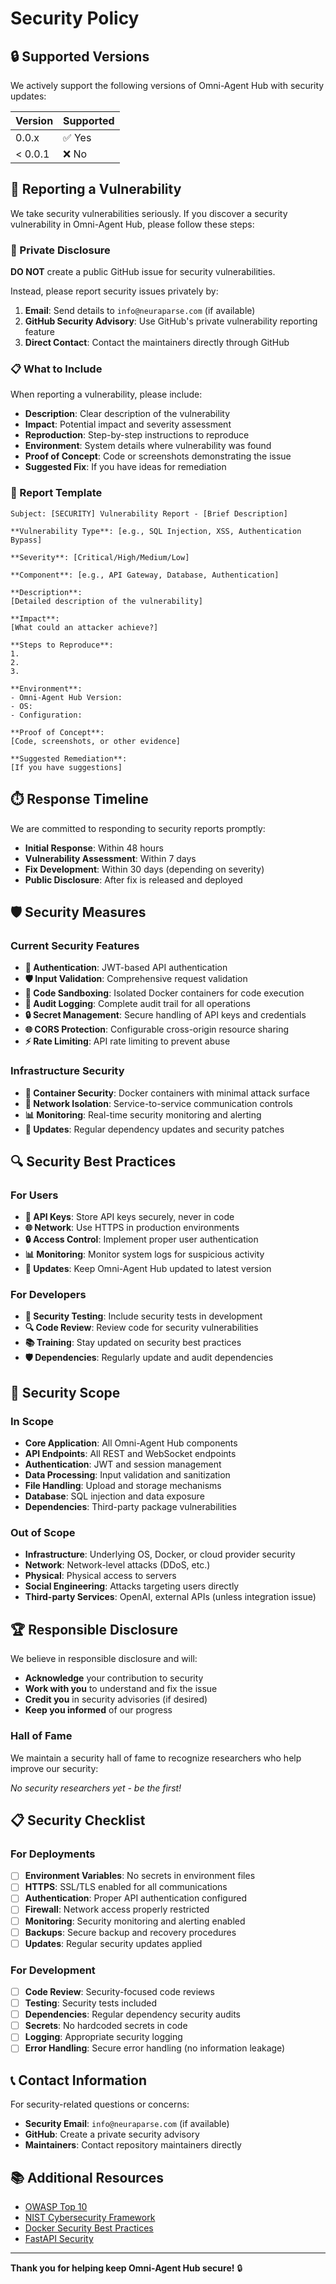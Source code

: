 # Security Policy

## 🔒 Supported Versions

We actively support the following versions of Omni-Agent Hub with security updates:

| Version | Supported          |
| ------- | ------------------ |
| 0.0.x   | ✅ Yes             |
| < 0.0.1 | ❌ No              |

## 🚨 Reporting a Vulnerability

We take security vulnerabilities seriously. If you discover a security vulnerability in Omni-Agent Hub, please follow these steps:

### 🔐 Private Disclosure

**DO NOT** create a public GitHub issue for security vulnerabilities.

Instead, please report security issues privately by:

1. **Email**: Send details to `info@neuraparse.com` (if available)
2. **GitHub Security Advisory**: Use GitHub's private vulnerability reporting feature
3. **Direct Contact**: Contact the maintainers directly through GitHub

### 📋 What to Include

When reporting a vulnerability, please include:

- **Description**: Clear description of the vulnerability
- **Impact**: Potential impact and severity assessment
- **Reproduction**: Step-by-step instructions to reproduce
- **Environment**: System details where vulnerability was found
- **Proof of Concept**: Code or screenshots demonstrating the issue
- **Suggested Fix**: If you have ideas for remediation

### 📧 Report Template

```
Subject: [SECURITY] Vulnerability Report - [Brief Description]

**Vulnerability Type**: [e.g., SQL Injection, XSS, Authentication Bypass]

**Severity**: [Critical/High/Medium/Low]

**Component**: [e.g., API Gateway, Database, Authentication]

**Description**:
[Detailed description of the vulnerability]

**Impact**:
[What could an attacker achieve?]

**Steps to Reproduce**:
1. 
2. 
3. 

**Environment**:
- Omni-Agent Hub Version: 
- OS: 
- Configuration: 

**Proof of Concept**:
[Code, screenshots, or other evidence]

**Suggested Remediation**:
[If you have suggestions]
```

## ⏱️ Response Timeline

We are committed to responding to security reports promptly:

- **Initial Response**: Within 48 hours
- **Vulnerability Assessment**: Within 7 days
- **Fix Development**: Within 30 days (depending on severity)
- **Public Disclosure**: After fix is released and deployed

## 🛡️ Security Measures

### Current Security Features

- **🔐 Authentication**: JWT-based API authentication
- **🛡️ Input Validation**: Comprehensive request validation
- **🏰 Code Sandboxing**: Isolated Docker containers for code execution
- **📝 Audit Logging**: Complete audit trail for all operations
- **🔒 Secret Management**: Secure handling of API keys and credentials
- **🌐 CORS Protection**: Configurable cross-origin resource sharing
- **⚡ Rate Limiting**: API rate limiting to prevent abuse

### Infrastructure Security

- **🐳 Container Security**: Docker containers with minimal attack surface
- **🔗 Network Isolation**: Service-to-service communication controls
- **📊 Monitoring**: Real-time security monitoring and alerting
- **🔄 Updates**: Regular dependency updates and security patches

## 🔍 Security Best Practices

### For Users

- **🔑 API Keys**: Store API keys securely, never in code
- **🌐 Network**: Use HTTPS in production environments
- **🔒 Access Control**: Implement proper user authentication
- **📊 Monitoring**: Monitor system logs for suspicious activity
- **🔄 Updates**: Keep Omni-Agent Hub updated to latest version

### For Developers

- **🧪 Security Testing**: Include security tests in development
- **🔍 Code Review**: Review code for security vulnerabilities
- **📚 Training**: Stay updated on security best practices
- **🛡️ Dependencies**: Regularly update and audit dependencies

## 🚫 Security Scope

### In Scope

- **Core Application**: All Omni-Agent Hub components
- **API Endpoints**: All REST and WebSocket endpoints
- **Authentication**: JWT and session management
- **Data Processing**: Input validation and sanitization
- **File Handling**: Upload and storage mechanisms
- **Database**: SQL injection and data exposure
- **Dependencies**: Third-party package vulnerabilities

### Out of Scope

- **Infrastructure**: Underlying OS, Docker, or cloud provider security
- **Network**: Network-level attacks (DDoS, etc.)
- **Physical**: Physical access to servers
- **Social Engineering**: Attacks targeting users directly
- **Third-party Services**: OpenAI, external APIs (unless integration issue)

## 🏆 Responsible Disclosure

We believe in responsible disclosure and will:

- **Acknowledge** your contribution to security
- **Work with you** to understand and fix the issue
- **Credit you** in security advisories (if desired)
- **Keep you informed** of our progress

### Hall of Fame

We maintain a security hall of fame to recognize researchers who help improve our security:

*No security researchers yet - be the first!*

## 📋 Security Checklist

### For Deployments

- [ ] **Environment Variables**: No secrets in environment files
- [ ] **HTTPS**: SSL/TLS enabled for all communications
- [ ] **Authentication**: Proper API authentication configured
- [ ] **Firewall**: Network access properly restricted
- [ ] **Monitoring**: Security monitoring and alerting enabled
- [ ] **Backups**: Secure backup and recovery procedures
- [ ] **Updates**: Regular security updates applied

### For Development

- [ ] **Code Review**: Security-focused code reviews
- [ ] **Testing**: Security tests included
- [ ] **Dependencies**: Regular dependency security audits
- [ ] **Secrets**: No hardcoded secrets in code
- [ ] **Logging**: Appropriate security logging
- [ ] **Error Handling**: Secure error handling (no information leakage)

## 📞 Contact Information

For security-related questions or concerns:

- **Security Email**: `info@neuraparse.com` (if available)
- **GitHub**: Create a private security advisory
- **Maintainers**: Contact repository maintainers directly

## 📚 Additional Resources

- [OWASP Top 10](https://owasp.org/www-project-top-ten/)
- [NIST Cybersecurity Framework](https://www.nist.gov/cyberframework)
- [Docker Security Best Practices](https://docs.docker.com/engine/security/)
- [FastAPI Security](https://fastapi.tiangolo.com/tutorial/security/)

---

**Thank you for helping keep Omni-Agent Hub secure!** 🔒
